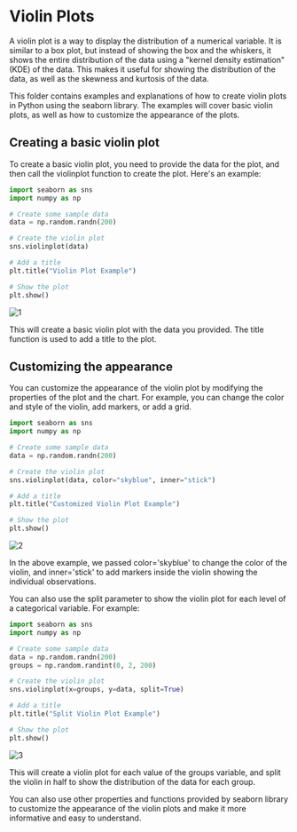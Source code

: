 # Violin Plots
A violin plot is a way to display the distribution of a numerical variable. It is similar to a box plot, but instead of showing the box and the whiskers, it shows the entire distribution of the data using a "kernel density estimation" (KDE) of the data. This makes it useful for showing the distribution of the data, as well as the skewness and kurtosis of the data.

This folder contains examples and explanations of how to create violin plots in Python using the seaborn library. The examples will cover basic violin plots, as well as how to customize the appearance of the plots.

## Creating a basic violin plot
To create a basic violin plot, you need to provide the data for the plot, and then call the violinplot function to create the plot. Here's an example:

```Python
import seaborn as sns
import numpy as np

# Create some sample data
data = np.random.randn(200)

# Create the violin plot
sns.violinplot(data)

# Add a title
plt.title("Violin Plot Example")

# Show the plot
plt.show()
```
![1](https://user-images.githubusercontent.com/63750425/213859271-8caec396-b4b8-4300-8d64-ec5c0cc991d2.png)

This will create a basic violin plot with the data you provided. The title function is used to add a title to the plot.

## Customizing the appearance
You can customize the appearance of the violin plot by modifying the properties of the plot and the chart. For example, you can change the color and style of the violin, add markers, or add a grid.

```Python
import seaborn as sns
import numpy as np

# Create some sample data
data = np.random.randn(200)

# Create the violin plot
sns.violinplot(data, color="skyblue", inner="stick")

# Add a title
plt.title("Customized Violin Plot Example")

# Show the plot
plt.show()
```
![2](https://user-images.githubusercontent.com/63750425/213859274-b0ba17ff-a229-4884-8979-613cd34cdd5a.png)


In the above example, we passed color='skyblue' to change the color of the violin, and inner='stick' to add markers inside the violin showing the individual observations.

You can also use the split parameter to show the violin plot for each level of a categorical variable. For example:


```Python
import seaborn as sns
import numpy as np

# Create some sample data
data = np.random.randn(200)
groups = np.random.randint(0, 2, 200)

# Create the violin plot
sns.violinplot(x=groups, y=data, split=True)

# Add a title
plt.title("Split Violin Plot Example")

# Show the plot
plt.show()
```
![3](https://user-images.githubusercontent.com/63750425/213859279-fca5e546-1359-4292-81f6-eaef0c338ee1.png)

This will create a violin plot for each value of the groups variable, and split the violin in half to show the distribution of the data for each group.

You can also use other properties and functions provided by seaborn library to customize the appearance of the violin plots and make it more informative and easy to understand.







